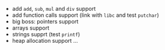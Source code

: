 - add `add`, `sub`, `mul` and `div` support
- add function calls support (link with `libc` and test `putchar`)
- big boss: pointers support
- arrays support
- strings supprt (test `printf`)
- heap allocation support
...
